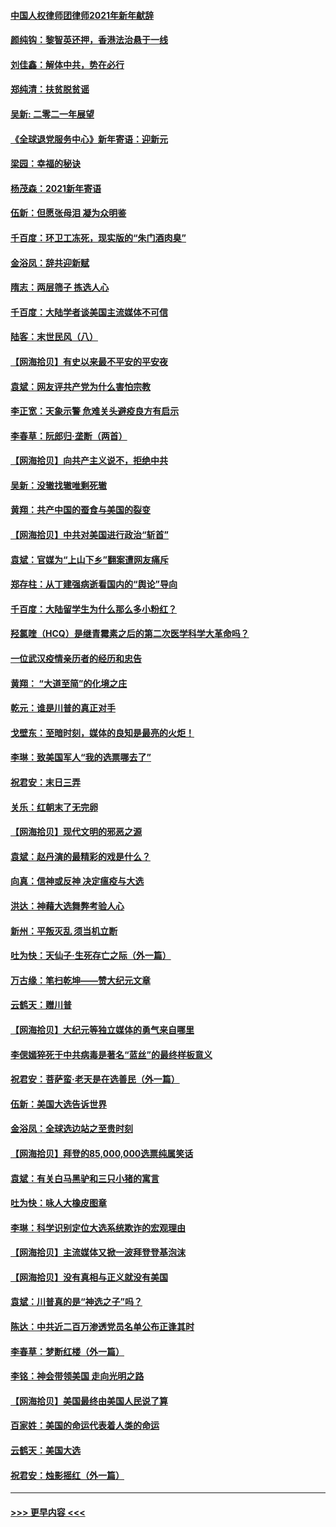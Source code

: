 #### [中国人权律师团律师2021年新年献辞](../pages/nsc993/n12661792.md?t=01022151) 
#### [颜纯钩：黎智英还押，香港法治悬于一线](../pages/nsc993/n12661371.md?t=01022151) 
#### [刘佳鑫：解体中共，势在必行](../pages/nsc993/n12661335.md?t=01022151) 
#### [郑纯清：扶贫脱贫谣](../pages/nsc993/n12658729.md?t=01022151) 
#### [吴新: 二零二一年展望](../pages/nsc993/n12658664.md?t=01022151) 
#### [《全球退党服务中心》新年寄语：迎新元](../pages/nsc993/n12658408.md?t=01022151) 
#### [梁园：幸福的秘诀](../pages/nsc993/n12658061.md?t=01022151) 
#### [杨茂森：2021新年寄语](../pages/nsc993/n12658128.md?t=01022151) 
#### [伍新：但愿张母泪 凝为众明鉴](../pages/nsc993/n12656861.md?t=01022151) 
#### [千百度：环卫工冻死，现实版的“朱门酒肉臭”](../pages/nsc993/n12655588.md?t=01022151) 
#### [金浴凤：辞共迎新赋](../pages/nsc993/n12653369.md?t=01022151) 
#### [隋志：两层筛子 拣选人心](../pages/nsc993/n12653341.md?t=01022151) 
#### [千百度：大陆学者谈美国主流媒体不可信](../pages/nsc993/n12651269.md?t=01022151) 
#### [陆客：末世民风（八）](../pages/nsc993/n12648233.md?t=01022151) 
#### [【网海拾贝】有史以来最不平安的平安夜](../pages/nsc993/n12647164.md?t=01022151) 
#### [袁斌：网友评共产党为什么害怕宗教](../pages/nsc993/n12647003.md?t=01022151) 
#### [李正宽：天象示警 危难关头避疫良方有启示](../pages/nsc993/n12646262.md?t=01022151) 
#### [李春草：阮郎归‧垄断（两首）](../pages/nsc993/n12646302.md?t=01022151) 
#### [【网海拾贝】向共产主义说不，拒绝中共](../pages/nsc993/n12645941.md?t=01022151) 
#### [吴新：没辙找辙唯剩死辙](../pages/nsc993/n12643919.md?t=01022151) 
#### [黄翔：共产中国的蚕食与美国的裂变](../pages/nsc993/n12643727.md?t=01022151) 
#### [【网海拾贝】中共对美国进行政治“斩首”](../pages/nsc993/n12642290.md?t=01022151) 
#### [袁斌：官媒为“上山下乡”翻案遭网友痛斥](../pages/nsc993/n12642071.md?t=01022151) 
#### [郑存柱：从丁建强病逝看国内的“舆论”导向](../pages/nsc993/n12640944.md?t=01022151) 
#### [千百度：大陆留学生为什么那么多小粉红？](../pages/nsc993/n12639306.md?t=01022151) 
#### [羟氯喹（HCQ）是继青霉素之后的第二次医学科学大革命吗？](../pages/nsc993/n12638564.md?t=01022151) 
#### [一位武汉疫情亲历者的经历和忠告](../pages/nsc993/n12639029.md?t=01022151) 
#### [黄翔： “大道至简”的化境之庄](../pages/nsc993/n12637541.md?t=01022151) 
#### [乾元：谁是川普的真正对手](../pages/nsc993/n12637090.md?t=01022151) 
#### [戈壁东：至暗时刻，媒体的良知是最亮的火炬！](../pages/nsc993/n12637042.md?t=01022151) 
#### [李琳：致美国军人“我的选票哪去了”](../pages/nsc993/n12635351.md?t=01022151) 
#### [祝君安：末日三弄](../pages/nsc993/n12635324.md?t=01022151) 
#### [关乐：红朝末了无完卵](../pages/nsc993/n12635315.md?t=01022151) 
#### [【网海拾贝】现代文明的邪恶之源](../pages/nsc993/n12634425.md?t=01022151) 
#### [袁斌：赵丹演的最精彩的戏是什么？](../pages/nsc993/n12633316.md?t=01022151) 
#### [向真：信神或反神 决定瘟疫与大选](../pages/nsc993/n12632710.md?t=01022151) 
#### [洪达：神藉大选舞弊考验人心](../pages/nsc993/n12631962.md?t=01022151) 
#### [新州：平叛灭乱  须当机立断](../pages/nsc993/n12631946.md?t=01022151) 
#### [吐为快：天仙子‧生死存亡之际（外一篇）](../pages/nsc993/n12631927.md?t=01022151) 
#### [万古缘：笔扫乾坤——赞大纪元文章](../pages/nsc993/n12631922.md?t=01022151) 
#### [云鹤天：赠川普](../pages/nsc993/n12631823.md?t=01022151) 
#### [【网海拾贝】大纪元等独立媒体的勇气来自哪里](../pages/nsc993/n12629961.md?t=01022151) 
#### [李偲嫣猝死于中共病毒是著名“蓝丝”的最终样板意义](../pages/nsc993/n12628812.md?t=01022151) 
#### [祝君安：菩萨蛮·老天是在选善民（外一篇）](../pages/nsc993/n12628793.md?t=01022151) 
#### [伍新：美国大选告诉世界](../pages/nsc993/n12628768.md?t=01022151) 
#### [金浴凤：全球选边站之至贵时刻](../pages/nsc993/n12627318.md?t=01022151) 
#### [【网海拾贝】拜登的85,000,000选票纯属笑话](../pages/nsc993/n12626569.md?t=01022151) 
#### [袁斌：有关白马黑驴和三只小猪的寓言](../pages/nsc993/n12626198.md?t=01022151) 
#### [吐为快：咏人大橡皮图章](../pages/nsc993/n12624470.md?t=01022151) 
#### [李琳：科学识别定位大选系统欺诈的宏观理由](../pages/nsc993/n12624340.md?t=01022151) 
#### [【网海拾贝】主流媒体又掀一波拜登登基泡沫](../pages/nsc993/n12624000.md?t=01022151) 
#### [【网海拾贝】没有真相与正义就没有美国](../pages/nsc993/n12621885.md?t=01022151) 
#### [袁斌：川普真的是“神选之子”吗？](../pages/nsc993/n12621749.md?t=01022151) 
#### [陈达：中共近二百万渗透党员名单公布正逢其时](../pages/nsc993/n12620870.md?t=01022151) 
#### [李春草：梦断红楼（外一篇）](../pages/nsc993/n12619122.md?t=01022151) 
#### [李铭：神会带领美国 走向光明之路](../pages/nsc993/n12618584.md?t=01022151) 
#### [【网海拾贝】美国最终由美国人民说了算](../pages/nsc993/n12617255.md?t=01022151) 
#### [百家姓：美国的命运代表着人类的命运](../pages/nsc993/n12615838.md?t=01022151) 
#### [云鹤天：美国大选](../pages/nsc993/n12615994.md?t=01022151) 
#### [祝君安：烛影摇红（外一篇）](../pages/nsc993/n12615975.md?t=01022151) 

----
#### [ >>> 更早内容 <<< ](../indexes/nsc993-earlier.md)
